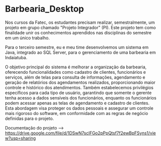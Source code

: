 # Barbearia_Desktop
Nos cursos da Fatec, os estudantes precisam realizar, semestralmente, um projeto em grupo chamado "Projeto Integrador" (PI). Este projeto tem como finalidade unir os conhecimentos aprendidos nas disciplinas do semestre em um único trabalho.

Para o terceiro semestre, eu e meu time desenvolvemos um sistema em Java, integrado ao SQL Server, para o gerenciamento de uma barbearia em Indaiatuba.

O objetivo principal do sistema é melhorar a organização da barbearia, oferecendo funcionalidades como cadastro de clientes, funcionários e serviços, além de telas para consulta de informações, agendamento e geração de relatórios dos agendamentos realizados, proporcionando maior controle e histórico dos atendimentos. Também estabelecemos privilégios específicos para cada tipo de usuário, garantindo que somente o gerente tenha acesso a dados sensíveis dos funcionários, enquanto os funcionários podem acessar apenas as telas de agendamento e cadastro de clientes. Esta abordagem visa proteger os dados pessoais e assegurar um controle mais rigoroso do software, em conformidade com as regras de negócio definidas para o projeto.

Documentação do projeto --> https://drive.google.com/file/d/1DSwN7sclFGo2pPpQtsf7f2ewBpFSyns1/view?usp=sharing


